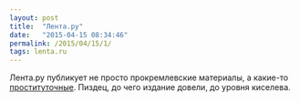 ```yaml
---
layout: post
title:  "Лента.ру"
date:   "2015-04-15 08:34:46"
permalink: /2015/04/15/1/
tags: lenta.ru
---
```


Лента.ру публикует не просто прокремлевские материалы, а какие-то
[проституточные](http://lenta.ru/photo/2015/04/15/ato/#0). Пиздец, до
чего издание довели, до уровня киселева.
